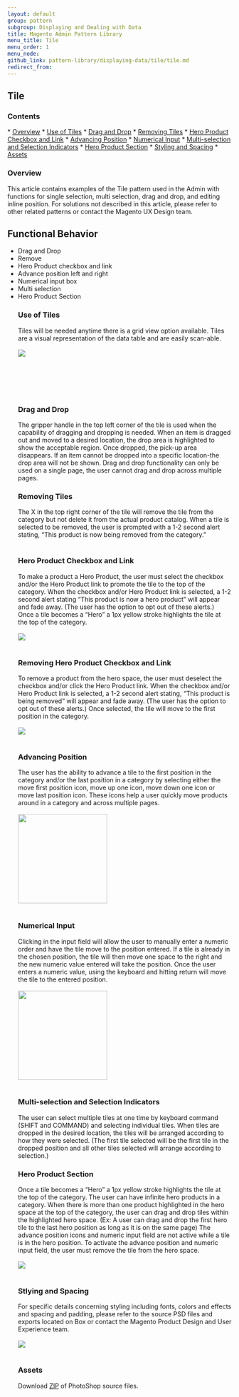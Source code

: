 ```yaml
---
layout: default
group: pattern
subgroup: Displaying and Dealing with Data
title: Magento Admin Pattern Library
menu_title: Tile
menu_order: 1
menu_node:
github_link: pattern-library/displaying-data/tile/tile.md
redirect_from: 
---
```


<h2>Tile</h2>

<h3>Contents</h3> 
* <a href="#overview"> Overview</a>
* <a href="#tiles">Use of Tiles</a>
* <a href="#draganddrop">Drag and Drop</a>
* <a href="#remove">Removing Tiles</a>
* <a href="#herocheckbox">Hero Product Checkbox and Link</a>
* <a href="#position">Advancing Position</a>
* <a href="#numerical">Numerical Input</a>
* <a href="#selection">Multi-selection and Selection Indicators</a>
* <a href="#heroproduct">Hero Product Section</a>
* <a href="#styling">Styling and Spacing</a>
* <a href="#assets">Assets</a>


<h3 id="overview">Overview</h3>
This article contains examples of the Tile pattern used in the Admin with functions for single selection, multi selection, drag and drop, and editing inline position. For solutions not described in this article, please refer to other related patterns or contact the Magento UX Design team.

<h2>Functional Behavior</h2>
<ul>
	<li>Drag and Drop</li>
	<li>Remove</li>
	<li>Hero Product checkbox and link</li>
	<li>Advance position left and right</li>
	<li>Numerical input box</li>
	<li>Multi selection</li>
	<li>Hero Product Section</li>


<h3 id="tiles">Use of Tiles</h3>
Tiles will be needed anytime there is a grid view option available. Tiles are a visual representation of the data table and are easily scan-able.
<br />
<br />
<img src="img/Tile01.jpg">
<br />
<br />
<br />
<br />
<br />
<br />

<h3 id="draganddrop">Drag and Drop</h3>
The gripper handle in the top left corner of the tile is used when the capability of dragging and dropping is needed. When an item is dragged out and moved to a desired location, the drop area is highlighted to show the acceptable region. Once dropped, the pick-up area disappears. If an item cannot be dropped into a specific location-the drop area will not be shown. Drag and drop functionality can only be used on a single page, the user cannot drag and drop across multiple pages. 

<h3 id="remove">Removing Tiles</h3>
The X in the top right corner of the tile will remove the tile from the category but not delete it from the actual product catalog. When a tile is selected to be removed, the user is prompted with a 1-2 second alert stating, “This product is now being removed from the category.”
<br />
<br />

<h3 id="herocheckbox">Hero Product Checkbox and Link</h3>
To make a product a Hero Product, the user must select the checkbox and/or the Hero Product link to promote the tile to the top of the category. When the checkbox and/or Hero Product link is selected, a 1-2 second alert stating “This product is now a hero product” will appear and fade away. (The user has the option to opt out of these alerts.) Once a tile becomes a “Hero” a 1px yellow stroke highlights the tile at the top of the category.
<br />
<br />
<img src="img/Tile02.jpg">
<br />
<br />

<h3 id="herocheckbox">Removing Hero Product Checkbox and Link</h3>
To remove a product from the hero space, the user must deselect the checkbox and/or click the Hero Product link. When the checkbox and/or Hero Product link is selected, a 1-2 second alert stating, “This product is being removed” will appear and fade away. (The user has the option to opt out of these alerts.) Once selected, the tile will move to the first position in the category.
<br />
<br />
<img src="img/Tile03.jpg">
<br />
<br />

<h3 id="position">Advancing Position</h3>
The user has the ability to advance a tile to the first position in the category and/or the last position in a category by selecting either the move first position icon, move up one icon, move down one icon or move last position icon. These icons help a user quickly move products around in a category and across multiple pages.
<br />
<br />
<img src="img/Tile04.jpg" width="200px">
<br />
<br />

<h3 id="numerical">Numerical Input</h3>
Clicking in the input field will allow the user to manually enter a numeric order and have the tile move to the position entered. If a tile is already in the chosen position, the tile will then move one space to the right and the new numeric value entered will take the position. Once the user enters a numeric value, using the keyboard and hitting return will move the tile to the entered position.
<br />
<br />
<img src="img/Tile05.jpg" width="200px">
<br />
<br />

<h3 id="selection">Multi-selection and Selection Indicators</h3>
The user can select multiple tiles at one time by keyboard command (SHIFT and COMMAND) and selecting individual tiles. When tiles are dropped in the desired location, the tiles will be arranged according to how they were selected. (The first tile selected will be the first tile in the dropped position and all other tiles selected will arrange according to selection.)

<h3 id="heroproduct">Hero Product Section</h3>
Once a tile becomes a “Hero” a 1px yellow stroke highlights the tile at the top of the category. The user can have infinite hero products in a category. When there is more than one product highlighted in the hero space at the top of the category, the user can drag and drop tiles within the highlighted hero space. (Ex: A user can drag and drop the first hero tile to the last hero position as long as it is on the same page) The advance position icons and numeric input field are not active while a tile is in the hero position. To activate the advance position and numeric input field, the user must remove the tile from the hero space.
<br />
<br />
<img src="img/Tile06.jpg">
<br />
<br />

<h3 id="styling">Stlying and Spacing</h3>
For specific details concerning styling including fonts, colors and effects and spacing and padding, please refer to the source PSD files and exports located on Box or contact the Magento Product Design and User Experience team.
<br />
<br />
<img src="img/Tile07.jpg">
<br />
<br />

<h3 id="assets">Assets</h3>
Download <a href="src/tile-pattern-styles.zip">ZIP</a> of PhotoShop source files.
